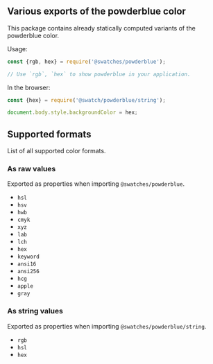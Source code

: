 ## Various exports of the powderblue color

This package contains already statically computed variants of the powderblue color.

Usage:
```js
const {rgb, hex} = require('@swatches/powderblue');

// Use `rgb`, `hex` to show powderblue in your application.
```

In the browser:
```js
const {hex} = require('@swatch/powderblue/string');

document.body.style.backgroundColor = hex;
```

## Supported formats


List of all supported color formats.

### As raw values

Exported as properties when importing `@swatches/powderblue`.

- `hsl`
- `hsv`
- `hwb`
- `cmyk`
- `xyz`
- `lab`
- `lch`
- `hex`
- `keyword`
- `ansi16`
- `ansi256`
- `hcg`
- `apple`
- `gray`

### As string values

Exported as properties when importing `@swatches/powderblue/string`.

- `rgb`
- `hsl`
- `hex`
